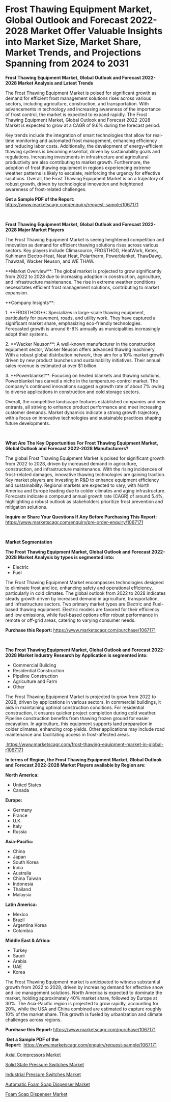 <p><h1>Frost Thawing Equipment Market, Global Outlook and Forecast 2022-2028 Market Offer Valuable Insights into Market Size, Market Share, Market Trends, and Projections Spanning from 2024 to 2031</h1></p><p><strong>Frost Thawing Equipment Market, Global Outlook and Forecast 2022-2028 Market Analysis and Latest Trends</strong></p>
<p><p>The Frost Thawing Equipment Market is poised for significant growth as demand for efficient frost management solutions rises across various sectors, including agriculture, construction, and transportation. With advancements in technology and increasing awareness of the importance of frost control, the market is expected to expand rapidly. The Frost Thawing Equipment Market, Global Outlook and Forecast 2022-2028 Market is expected to grow at a CAGR of 9.6% during the forecast period. </p><p>Key trends include the integration of smart technologies that allow for real-time monitoring and automated frost management, enhancing efficiency and reducing labor costs. Additionally, the development of energy-efficient thawing systems is becoming essential, driven by sustainability goals and regulations. Increasing investments in infrastructure and agricultural productivity are also contributing to market growth. Furthermore, the adoption of frost thawing equipment in regions experiencing extreme weather patterns is likely to escalate, reinforcing the urgency for effective solutions. Overall, the Frost Thawing Equipment Market is on a trajectory of robust growth, driven by technological innovation and heightened awareness of frost-related challenges.</p></p>
<p><strong>Get a Sample PDF of the Report:&nbsp;</strong> <a href="https://www.marketscagr.com/enquiry/request-sample/1067171?utm_campaign=1126&utm_medium=2&utm_source=Github&utm_content=ia&utm_term=17112024&utm_id=frost-thawing-equipment-market-global-outlook-and-forecast-2022-2028">https://www.marketscagr.com/enquiry/request-sample/1067171</a></p>
<p>&nbsp;</p>
<p><strong>Frost Thawing Equipment Market, Global Outlook and Forecast 2022-2028 Major Market Players</strong></p>
<p><p>The Frost Thawing Equipment Market is seeing heightened competition and innovation as demand for efficient thawing solutions rises across various sectors. Key players include Climasource, FROSTHOG, HeatWork, Ketek, Kuhlmann Electro-Heat, Neat Heat, Polartherm, Powerblanket, ThawDawg, Thawzall, Wacker Neuson, and WE THAW.</p><p>**Market Overview**: The global market is projected to grow significantly from 2022 to 2028 due to increasing adoption in construction, agriculture, and infrastructure maintenance. The rise in extreme weather conditions necessitates efficient frost management solutions, contributing to market expansion.</p><p>**Company Insights**:</p><p>1. **FROSTHOG**: Specializes in large-scale thawing equipment, particularly for pavement, roads, and utility work. They have captured a significant market share, emphasizing eco-friendly technologies. Forecasted growth is around 6-8% annually as municipalities increasingly adopt their systems.</p><p>2. **Wacker Neuson**: A well-known manufacturer in the construction equipment sector, Wacker Neuson offers advanced thawing machinery. With a robust global distribution network, they aim for a 10% market growth driven by new product launches and sustainability initiatives. Their annual sales revenue is estimated at over $1 billion.</p><p>3. **Powerblanket**: Focusing on heated blankets and thawing solutions, Powerblanket has carved a niche in the temperature-control market. The company's continued innovations suggest a growth rate of about 7% owing to diverse applications in construction and cold storage sectors.</p><p>Overall, the competitive landscape features established companies and new entrants, all striving to enhance product performance and meet increasing customer demands. Market dynamics indicate a strong growth trajectory, with a focus on innovative technologies and sustainable practices shaping future developments.</p></p>
<p>&nbsp;</p>
<p><strong>What Are The Key Opportunities For Frost Thawing Equipment Market, Global Outlook and Forecast 2022-2028 Manufacturers?</strong></p>
<p><p>The global Frost Thawing Equipment Market is poised for significant growth from 2022 to 2028, driven by increased demand in agriculture, construction, and infrastructure maintenance. With the rising incidences of frost-related damages, innovative thawing technologies are gaining traction. Key market players are investing in R&D to enhance equipment efficiency and sustainability. Regional markets are expected to vary, with North America and Europe leading due to colder climates and aging infrastructure. Forecasts indicate a compound annual growth rate (CAGR) of around 5.4%, highlighting a robust outlook as stakeholders prioritize frost prevention and mitigation solutions.</p></p>
<p><strong>Inquire or Share Your Questions If Any Before Purchasing This Report:</strong> <a href="https://www.marketscagr.com/enquiry/pre-order-enquiry/1067171?utm_campaign=1126&utm_medium=2&utm_source=Github&utm_content=ia&utm_term=17112024&utm_id=frost-thawing-equipment-market-global-outlook-and-forecast-2022-2028">https://www.marketscagr.com/enquiry/pre-order-enquiry/1067171</a></p>
<p>&nbsp;</p>
<p><strong>Market Segmentation</strong></p>
<p><strong>The Frost Thawing Equipment Market, Global Outlook and Forecast 2022-2028 Market Analysis by types is segmented into:</strong></p>
<p><ul><li>Electric</li><li>Fuel</li></ul></p>
<p><p>The Frost Thawing Equipment Market encompasses technologies designed to eliminate frost and ice, enhancing safety and operational efficiency, particularly in cold climates. The global outlook from 2022 to 2028 indicates steady growth driven by increased demand in agriculture, transportation, and infrastructure sectors. Two primary market types are Electric and Fuel-based thawing equipment. Electric models are favored for their efficiency and low emissions, while fuel-based options offer robust performance in remote or off-grid areas, catering to varying consumer needs.</p></p>
<p><strong>Purchase this Report:&nbsp;</strong><a href="https://www.marketscagr.com/purchase/1067171?utm_campaign=1126&utm_medium=2&utm_source=Github&utm_content=ia&utm_term=17112024&utm_id=frost-thawing-equipment-market-global-outlook-and-forecast-2022-2028">https://www.marketscagr.com/purchase/1067171</a></p>
<p>&nbsp;</p>
<p><strong>The Frost Thawing Equipment Market, Global Outlook and Forecast 2022-2028 Market Industry Research by Application is segmented into:</strong></p>
<p><ul><li>Commercial Building</li><li>Residential Construction</li><li>Pipeline Construction​​</li><li>Agriculture and Farm</li><li>Other</li></ul></p>
<p><p>The Frost Thawing Equipment Market is projected to grow from 2022 to 2028, driven by applications in various sectors. In commercial buildings, it aids in maintaining optimal construction conditions. For residential construction, it ensures quicker project completion during cold weather. Pipeline construction benefits from thawing frozen ground for easier excavation. In agriculture, this equipment supports land preparation in colder climates, enhancing crop yields. Other applications may include road maintenance and facilitating access in frost-affected areas.</p></p>
<p><a href="https://www.marketscagr.com/frost-thawing-equipment-market-in-global-r1067171?utm_campaign=1126&utm_medium=2&utm_source=Github&utm_content=ia&utm_term=17112024&utm_id=frost-thawing-equipment-market-global-outlook-and-forecast-2022-2028">&nbsp;https://www.marketscagr.com/frost-thawing-equipment-market-in-global-r1067171</a></p>
<p><strong>In terms of Region, the Frost Thawing Equipment Market, Global Outlook and Forecast 2022-2028 Market Players available by Region are:</strong></p>
<p>
    <p> <strong> North America: </strong>
        <ul>
            <li>United States</li>
            <li>Canada</li>
        </ul>
        </p> 
    <p> <strong> Europe: </strong>
        <ul>
            <li>Germany</li>
            <li>France</li>
            <li>U.K.</li>
            <li>Italy</li>
            <li>Russia</li>
        </ul>
        </p> 
    <p> <strong> Asia-Pacific: </strong>
        <ul>
            <li>China</li>
            <li>Japan</li>
            <li>South Korea</li>
            <li>India</li>
            <li>Australia</li>
            <li>China Taiwan</li>
            <li>Indonesia</li>
            <li>Thailand</li>
            <li>Malaysia</li>
        </ul>
        </p> 
    <p> <strong> Latin America: </strong>
        <ul>
            <li>Mexico</li>
            <li>Brazil</li>
            <li>Argentina Korea</li>
            <li>Colombia</li>
        </ul>
        </p> 
    <p> <strong> Middle East & Africa: </strong>
        <ul>
            <li>Turkey</li>
            <li>Saudi</li>
            <li>Arabia</li>
            <li>UAE</li>
            <li>Korea</li>
        </ul>
    </p>
    </p>
<p><p>The Frost Thawing Equipment market is anticipated to witness substantial growth from 2022 to 2028, driven by increasing demand for effective snow and ice management solutions. North America is expected to dominate the market, holding approximately 40% market share, followed by Europe at 30%. The Asia-Pacific region is projected to grow rapidly, accounting for 20%, while the USA and China combined are estimated to capture roughly 10% of the market share. This growth is fueled by urbanization and climate challenges across regions.</p></p>
<p><strong>Purchase this Report: </strong><a href="https://www.marketscagr.com/purchase/1067171?utm_campaign=1126&utm_medium=2&utm_source=Github&utm_content=ia&utm_term=17112024&utm_id=frost-thawing-equipment-market-global-outlook-and-forecast-2022-2028">https://www.marketscagr.com/purchase/1067171</a></p>
<p>&nbsp;<strong>Get a Sample PDF of the Report:&nbsp;&nbsp;</strong><a href="https://www.marketscagr.com/enquiry/request-sample/1067171?utm_campaign=1126&utm_medium=2&utm_source=Github&utm_content=ia&utm_term=17112024&utm_id=frost-thawing-equipment-market-global-outlook-and-forecast-2022-2028">https://www.marketscagr.com/enquiry/request-sample/1067171</a></p>
<p><strong></strong></p>
<p><p><a href="https://www.linkedin.com/pulse/axial-compressors-market-global-insights-regional-analysis-orbne?utm_campaign=1126&utm_medium=2&utm_source=Github&utm_content=ia&utm_term=17112024&utm_id=frost-thawing-equipment-market-global-outlook-and-forecast-2022-2028">Axial Compressors Market</a></p><p><a href="https://issuu.com/reportprime-2/docs/solid-state-pressure-switches-marke_2d61cf081c3290?utm_campaign=1126&utm_medium=2&utm_source=Github&utm_content=ia&utm_term=17112024&utm_id=frost-thawing-equipment-market-global-outlook-and-forecast-2022-2028">Solid State Pressure Switches Market</a></p><p><a href="https://issuu.com/reportprime-2/docs/industrial-pressure-switches-market_cd1387b3408804?utm_campaign=1126&utm_medium=2&utm_source=Github&utm_content=ia&utm_term=17112024&utm_id=frost-thawing-equipment-market-global-outlook-and-forecast-2022-2028">Industrial Pressure Switches Market</a></p><p><a href="https://www.linkedin.com/pulse/automatic-foam-soap-dispenser-market-trends-detailed-tieve?utm_campaign=1126&utm_medium=2&utm_source=Github&utm_content=ia&utm_term=17112024&utm_id=frost-thawing-equipment-market-global-outlook-and-forecast-2022-2028">Automatic Foam Soap Dispenser Market</a></p><p><a href="https://www.linkedin.com/pulse/foam-soap-dispenser-industry-insights-report-analyzing-msofe?utm_campaign=1126&utm_medium=2&utm_source=Github&utm_content=ia&utm_term=17112024&utm_id=frost-thawing-equipment-market-global-outlook-and-forecast-2022-2028">Foam Soap Dispenser Market</a></p></p>
